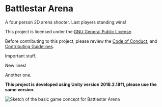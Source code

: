 # Battlestar Arena

A four person 2D arena shooter. Last players standing wins!

This project is licensed under the [GNU General Public License](https://github.com/kikiriki-studios-canada/battlestar-arena/blob/master/LICENSE).

Before contributing to this project, please review the [Code of Conduct](https://github.com/kikiriki-studios-canada/battlestar-arena/blob/master/CODE_OF_CONDUCT.md), and [Contributing Guidelines](https://github.com/kikiriki-studios-canada/battlestar-arena/blob/master/CONTRIBUTING.md).

Important stuff.

New lines!

Another one.

**This project is developed using Unity version 2018.2.18f1, please use the same version.**

![Sketch of the basic game concept for Battlestar Arena](https://i.imgur.com/3zRNcvz.png "Basic game concept")
